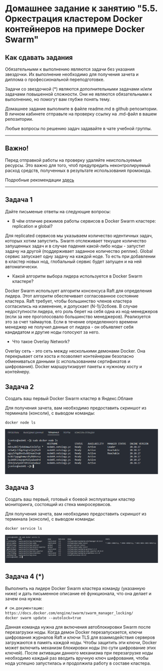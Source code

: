# Домашнее задание к занятию "5.5. Оркестрация кластером Docker контейнеров на примере Docker Swarm"

## Как сдавать задания

Обязательными к выполнению являются задачи без указания звездочки. Их выполнение необходимо для получения зачета и диплома о профессиональной переподготовке.

Задачи со звездочкой (*) являются дополнительными задачами и/или задачами повышенной сложности. Они не являются обязательными к выполнению, но помогут вам глубже понять тему.

Домашнее задание выполните в файле readme.md в github репозитории. В личном кабинете отправьте на проверку ссылку на .md-файл в вашем репозитории.

Любые вопросы по решению задач задавайте в чате учебной группы.

---


## Важно!

Перед отправкой работы на проверку удаляйте неиспользуемые ресурсы.
Это важно для того, чтоб предупредить неконтролируемый расход средств, полученных в результате использования промокода.

Подробные рекомендации [здесь](https://github.com/netology-code/virt-homeworks/blob/virt-11/r/README.md)

---

## Задача 1

Дайте письменые ответы на следующие вопросы:

- В чём отличие режимов работы сервисов в Docker Swarm кластере: replication и global?

Для replicated сервисов мы указываем количество идентичных задач, которых хотим запустить. Swarm отслеживает текущее количество запущенных задач и в случае падения какой-либо ноды - запустит задачу на другой (поддерживает заданное количество реплик).
Global сервис запускает одну задачу на каждой ноде. То есть при добавлении в кластер новых нод, глобальный сервис будет запущен и на ней автоматически.

- Какой алгоритм выбора лидера используется в Docker Swarm кластере?

Docker Swarm использует алгоритм консенсуса Raft для определения лидера. Этот алгоритм обеспечивает согласованное состояние кластера. Raft требует, чтобы большинство членов кластера согласились на изменение, и допускает (N-1)/2сбоев. В случае недоступности лидера, его роль берет на себя одна из нод-менеджеров (если за нее проголосовало большинство менеджеров). Реализуется это за счет таймаутов. Если в течение определенного времени менеджер не получил данные от лидера - он объявляет себя кандидатом и другие ноды голосуют за него.

- Что такое Overlay Network?

Overlay сеть - это сеть между несколькими демонами Docker. Она перекрывает сети хоста и позволяет контейнерам безопасно обмениваться данными (с использованием сертификатов и шифрования). Docker маршрутизирует пакеты к нужному хосту и контейнеру.

## Задача 2

Создать ваш первый Docker Swarm кластер в Яндекс.Облаке

Для получения зачета, вам необходимо предоставить скриншот из терминала (консоли), с выводом команды:
```
docker node ls
```
![](5.5.2.png)
## Задача 3

Создать ваш первый, готовый к боевой эксплуатации кластер мониторинга, состоящий из стека микросервисов.

Для получения зачета, вам необходимо предоставить скриншот из терминала (консоли), с выводом команды:
```
docker service ls
```
![](5.5.3.png)
## Задача 4 (*)

Выполнить на лидере Docker Swarm кластера команду (указанную ниже) и дать письменное описание её функционала, что она делает и зачем она нужна:
```
# см.документацию: https://docs.docker.com/engine/swarm/swarm_manager_locking/
docker swarm update --autolock=true
```

Данная команда нужна для включения автоблокировки Swarm после перезагрузки ноды.
Когда демон Docker перезапускается, ключи шифрования журналов Raft и ключи TLS для взаимодействия серверов загружаются в память каждой ноды. Чтобы защитить эти ключи, Docker может включить механизм блокировки ноды (по сути шифрование этих ключей).
После активации данного механизма при перезагрузке ноды необходимо каждый раз вводить вручную ключ шифрования, чтобы нода успешно запустилась и продолжила работу в составе кластера.